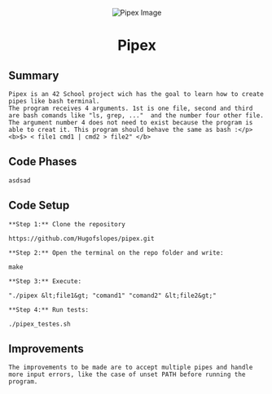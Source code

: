 <p align="center">
    <img src="https://www.42porto.com/wp-content/uploads/2024/08/42-Porto-Horizontal.png" alt="Pipex Image" />
</p>
<h1 align="center">Pipex</h1>

## Summary

    Pipex is an 42 School project wich has the goal to learn how to create pipes like bash terminal.
    The program receives 4 arguments. 1st is one file, second and third are bash comands like "ls, grep, ..."  and the number four other file. The argument number 4 does not need to exist because the program is able to creat it. This program should behave the same as bash :</p> <b>$> < file1 cmd1 | cmd2 > file2" </b>

## Code Phases
    
    asdsad 
## Code Setup
    
    **Step 1:** Clone the repository
    
    https://github.com/Hugofslopes/pipex.git    

    **Step 2:** Open the terminal on the repo folder and write:
    
    make
    
    **Step 3:** Execute:
    
    "./pipex &lt;file1&gt; "comand1" "comand2" &lt;file2&gt;"
    
    **Step 4:** Run tests:
    
    ./pipex_testes.sh
    
## Improvements
    
    The improvements to be made are to accept multiple pipes and handle more input errors, like the case of unset PATH before running the program.
